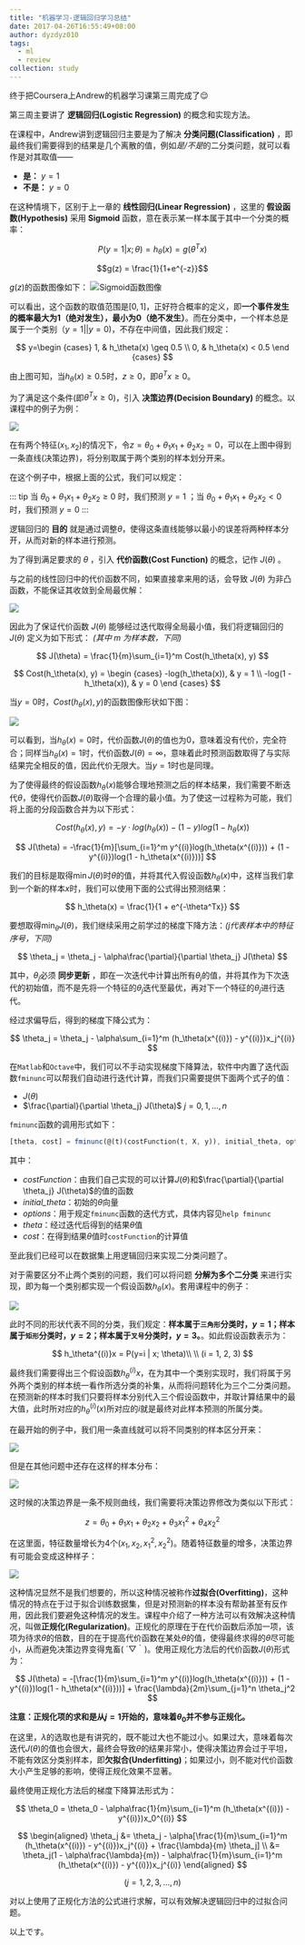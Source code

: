 ```yaml
---
title: "机器学习-逻辑回归学习总结"
date: 2017-04-26T16:55:49+08:00
author: dyzdyz010
tags:
  - ml
  - review
collection: study
---
```


终于把Coursera上Andrew的机器学习课第三周完成了😌

第三周主要讲了 **逻辑回归(Logistic Regression)** 的概念和实现方法。

在课程中，Andrew讲到逻辑回归主要是为了解决 **分类问题(Classification)** ，即最终我们需要得到的结果是几个离散的值，例如*是/不是*的二分类问题，就可以看作是对其取值——
  + **是：** $y=1$
  + **不是：** $y=0$

在这种情境下，区别于上一章的 **线性回归(Linear Regression)** ，这里的 **假设函数(Hypothesis)** 采用 **Sigmoid** 函数，意在表示某一样本属于其中一个分类的概率：

$$P(y=1|x;\theta) = h_\theta(x) = g(\theta^Tx)$$

$$g(z) = \frac{1}{1+e^{-z}}$$

$g(z)$的函数图像如下：
![Sigmoid函数图像](@blogimg/2017/04/006tNc79ly1fezs1eute2j30hk0bo3z6.jpg)

可以看出，这个函数的取值范围是$[0, 1]$，正好符合概率的定义，即**一个事件发生的概率最大为1（绝对发生），最小为0（绝不发生）**。而在分类中，一个样本总是属于一个类别（$y=1 || y=0$)，不存在中间值，因此我们规定：

$$
y=\begin {cases} 
1, & h_\theta(x) \geq 0.5 \\ 
0, & h_\theta(x) < 0.5 
\end {cases} 
$$

由上图可知，当$h_\theta(x) \geq 0.5$时，$z \geq 0$，即$\theta^Tx \geq 0$。

为了满足这个条件(即$\theta^Tx \geq 0$)，引入 **决策边界(Decision Boundary)** 的概念。以课程中的例子为例：

![](@blogimg/2017/05/006tNc79ly1fezv6qgjh4j30ik0fw0uz.jpg)

在有两个特征($x_1, x_2$)的情况下，令$z = \theta_0 + \theta_1x_1 + \theta_2x_2 = 0$，可以在上图中得到一条直线(决策边界)，将分别取属于两个类别的样本划分开来。

在这个例子中，根据上面的公式，我们可以规定：

::: tip
当 $\theta_0 + \theta_1x_1 + \theta_2x_2 \geq 0$ 时，我们预测 $y = 1$ ；当 $\theta_0 + \theta_1x_1 + \theta_2x_2 < 0$ 时，我们预测 $y = 0$
:::

逻辑回归的 **目的** 就是通过调整$\theta$，使得这条直线能够以最小的误差将两种样本分开，从而对新的样本进行预测。

为了得到满足要求的 $\theta$ ，引入 **代价函数(Cost Function)** 的概念，记作 $J(\theta)$ 。

与之前的线性回归中的代价函数不同，如果直接拿来用的话，会导致 $J(\theta)$ 为非凸函数，不能保证其收敛到全局最优解：

![](@blogimg/2017/04/006tNc79ly1fezvqbwo05j30oq0fswfl.jpg)

因此为了保证代价函数 $J(\theta)$ 能够经过迭代取得全局最小值，我们将逻辑回归的 $J(\theta)$ 定义为如下形式： *(其中 $m$ 为样本数，下同)*

$$
J(\theta) = \frac{1}{m}\sum_{i=1}^m Cost(h_\theta(x), y)
$$

$$
Cost(h_\theta(x), y) = \begin {cases} 
-log(h_\theta(x)), & y = 1 \\ 
-log(1 - h_\theta(x)), & y = 0 
\end {cases} 
$$

当$y = 0$时，$Cost(h_\theta(x), y)$的函数图像形状如下图：

![](@blogimg/2017/04/006tNc79ly1fezwnnpeuuj30nk0keta5.jpg)

可以看到，当$h_\theta(x) = 0$时，代价函数$J(\theta)$的值也为0，意味着没有代价，完全符合；同样当$h_\theta(x) = 1$时，代价函数$J(\theta) = \infty$，意味着此时预测函数取得了与实际结果完全相反的值，因此代价无限大。当$y = 1$时也是同理。

为了使得最终的假设函数$h_\theta(x)$能够合理地预测之后的样本结果，我们需要不断迭代$\theta$，使得代价函数$J(\theta)$取得一个合理的最小值。为了使这一过程称为可能，我们将上面的分段函数合并为以下形式：

$$
Cost(h_\theta(x), y) = -y \cdot log(h_\theta(x)) - (1 - y)log(1 - h_\theta(x))
$$

$$
J(\theta) = -\frac{1}{m}[\sum_{i=1}^m y^{(i)}log(h_\theta(x^{(i)})) + (1 - y^{(i)})log(1 - h_\theta(x^{(i)}))]
$$

我们的目标是取得$\min J(\theta)$时$\theta$的值，并将其代入假设函数$h_\theta(x)$中，这样当我们拿到一个新的样本$x$时，我们可以使用下面的公式得出预测结果：

$$
h_\theta(x) = \frac{1}{1 + e^{-\theta^Tx}}
$$

要想取得$\min_\theta J(\theta)$，我们继续采用之前学过的梯度下降方法：*($j$代表样本中的特征序号，下同)*

$$
\theta_j = \theta_j - \alpha\frac{\partial}{\partial \theta_j} J(\theta)
$$

其中，$\theta_j$必须 **同步更新** ，即在一次迭代中计算出所有$\theta_j$的值，并将其作为下次迭代的初始值，而不是先将一个特征的$\theta_j$迭代至最优，再对下一个特征的$\theta_j$进行迭代。

经过求偏导后，得到的梯度下降公式为：

$$
\theta_j = \theta_j - \alpha\sum_{i=1}^m (h_\theta(x^{(i)}) - y^{(i)})x_j^{(i)}
$$

在`Matlab`和`Octave`中，我们可以不手动实现梯度下降算法，软件中内置了迭代函数`fminunc`可以帮我们自动进行迭代计算，而我们只需要提供下面两个式子的值：

- $J(\theta)$
- $\frac{\partial}{\partial \theta_j} J(\theta)$ $j = 0, 1, ..., n$

`fminunc`函数的调用形式如下：

```octave
[theta, cost] = fminunc(@(t)(costFunction(t, X, y)), initial_theta, options);
```

其中：

- *costFunction*：由我们自己实现的可以计算$J(\theta)$和$\frac{\partial}{\partial \theta_j} J(\theta)$的值的函数
- *initial_theta*：初始的$\theta$向量
- *options*：用于规定`fminunc`函数的迭代方式，具体内容见`help fminunc`
- *theta*：经过迭代后得到的结果$\theta$值
- *cost*：在得到结果$\theta$值时`costFunction`的计算值

至此我们已经可以在数据集上用逻辑回归来实现二分类问题了。

对于需要区分不止两个类别的问题，我们可以将问题 **分解为多个二分类** 来进行实现，即为每一个类别都实现一个假设函数$h_\theta(x)$。套用课程中的例子：

![](@blogimg/2017/04/006tNc79ly1ff0505j5irj30l60i2jsa.jpg)

此时不同的形状代表不同的分类，我们规定：**样本属于`三角形`分类时，$y=1$；样本属于`矩形`分类时，$y=2$；样本属于`叉号`分类时，$y=3$。**。如此假设函数表示为：

$$
h_\theta^{(i)}x = P(y=i | x; \theta)\\ \\ (i = 1, 2, 3)
$$

最终我们需要得出三个假设函数$h_\theta^{(i)}x$，在为其中一个类别实现时，我们将属于另外两个类别的样本统一看作所选分类的补集，从而将问题转化为三个二分类问题。在预测新的样本时我们只要将样本分别代入三个假设函数中，并取计算结果中的最大值，此时所对应的$h_\theta^{(i)}(x)$所对应的$i$就是最终对此样本预测的所属分类。

在最开始的例子中，我们用一条直线就可以将不同类别的样本区分开来：

![](@blogimg/2017/05/006tNc79ly1fezv6qgjh4j30ik0fw0uz.jpg)

但是在其他问题中还存在这样的样本分布：

![](@blogimg/2017/05/006tNc79ly1ff07vikxvbj30si0m6dhz.jpg)

这时候的决策边界是一条不规则曲线，我们需要将决策边界修改为类似以下形式：

$$
z = \theta_0 + \theta_1x_1 + \theta_2x_2 + \theta_3x_1^2 + \theta_4x_2^2
$$

在这里面，特征数量增长为4个($x_1, x_2, x_1^2, x_2^2$)。随着特征数量的增多，决策边界有可能会变成这种样子：

![](@blogimg/2017/04/006tNc79ly1ff0do3wk0kj30sk0mw40s.jpg)

这种情况显然不是我们想要的，所以这种情况被称作**过拟合(Overfitting)**，这种情况的特点在于过于拟合训练数据集，但是对预测新的样本没有帮助甚至有反作用，因此我们要避免这种情况的发生。课程中介绍了一种方法可以有效解决这种情况，叫做**正规化(Regularization)**。正规化的原理在于在代价函数后添加一项，该项为待求$\theta$的倍数，目的在于提高代价函数在某处$\theta$的值，使得最终求得的$\theta$尽可能小，从而避免决策边界变得鬼畜( ´▽｀)。使用正规化方法后的代价函数$J(\theta)$形式为：

$$
J(\theta) = -[\frac{1}{m}\sum_{i=1}^m y^{(i)}log(h_\theta(x^{(i)})) + (1 - y^{(i)})log(1 - h_\theta(x^{(i)}))] + \frac{\lambda}{2m}\sum_{j=1}^n \theta_j^2
$$

**注意：正规化项的求和是从$j=1$开始的，意味着$\theta_0$并不参与正规化。**

在这里，$\lambda$的选取也是有讲究的，既不能过大也不能过小。如果过大，意味着每次迭代$J(\theta)$的值也会很大，最终会导致$\theta$的结果非常小，使得决策边界会过于平坦，不能有效区分类别样本，即**欠拟合(Underfitting)**；如果过小，则不能对代价函数大小产生足够的影响，使得正规化效果不显著。

最终使用正规化方法后的梯度下降算法形式为：

$$
\theta_0 = \theta_0 - \alpha\frac{1}{m}\sum_{i=1}^m (h_\theta(x^{(i)}) - y^{(i)})x_0^{(i)}
$$

$$
\begin{aligned}
\theta_j &= \theta_j - \alpha[\frac{1}{m}\sum_{i=1}^m (h_\theta(x^{(i)}) - y^{(i)})x_j^{(i)} + \frac{\lambda}{m} \theta_j] \\ 
&= \theta_j(1 - \alpha\frac{\lambda}{m}) - \alpha\frac{1}{m}\sum_{i=1}^m (h_\theta(x^{(i)}) - y^{(i)})x_j^{(i)}
\end{aligned}
$$

$$
(j = 1, 2, 3, ..., n)
$$

对以上使用了正规化方法的公式进行求解，可以有效解决逻辑回归中的过拟合问题。

以上です。
